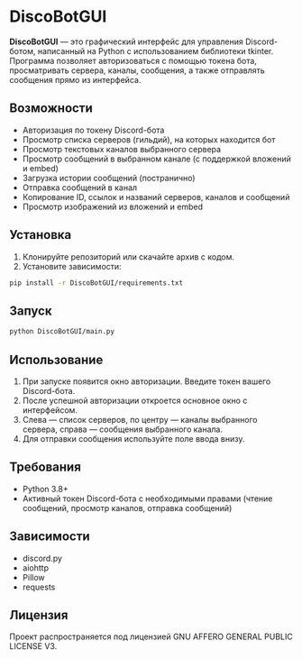 # DiscoBotGUI

**DiscoBotGUI** — это графический интерфейс для управления Discord-ботом, написанный на Python с использованием библиотеки tkinter. Программа позволяет авторизоваться с помощью токена бота, просматривать сервера, каналы, сообщения, а также отправлять сообщения прямо из интерфейса.

## Возможности
- Авторизация по токену Discord-бота
- Просмотр списка серверов (гильдий), на которых находится бот
- Просмотр текстовых каналов выбранного сервера
- Просмотр сообщений в выбранном канале (с поддержкой вложений и embed)
- Загрузка истории сообщений (постранично)
- Отправка сообщений в канал
- Копирование ID, ссылок и названий серверов, каналов и сообщений
- Просмотр изображений из вложений и embed

## Установка
1. Клонируйте репозиторий или скачайте архив с кодом.
2. Установите зависимости:

```bash
pip install -r DiscoBotGUI/requirements.txt
```

## Запуск

```bash
python DiscoBotGUI/main.py
```

## Использование
1. При запуске появится окно авторизации. Введите токен вашего Discord-бота.
2. После успешной авторизации откроется основное окно с интерфейсом.
3. Слева — список серверов, по центру — каналы выбранного сервера, справа — сообщения выбранного канала.
4. Для отправки сообщения используйте поле ввода внизу.

## Требования
- Python 3.8+
- Активный токен Discord-бота с необходимыми правами (чтение сообщений, просмотр каналов, отправка сообщений)

## Зависимости
- discord.py
- aiohttp
- Pillow
- requests

## Лицензия

Проект распространяется под лицензией GNU AFFERO GENERAL PUBLIC LICENSE V3.